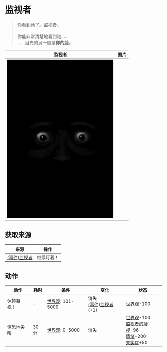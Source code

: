 # 监视者  
> 你看到祂了。监视者。<br><br>你能非常清楚地看到祂……<br>……目光的另一侧是<b>你的脸</b>。  
  
  监视者  |   图片   
 ----  |  ----:   
   |  ![](Sprite/Watcher3.png)   
  
## 获取来源  
来源  |  操作  
----  |  ----  
[(事件)监视者](Event_WatchedExperience1d.md)  |  继续盯着！  
## 动作  
动作  |  耗时  |  条件  |  变化  |  状态  
----  |  ----  |  ----  |  ----  |  ----  
保持凝视！<br>  |  -  |  [世界观](Structure.md): 101-5000  |  消失<br>[(事件)监视者](Event_WatchedExperience1f.md)(+1)<br>  |  [世界观](Structure.md)-100  
惊恐地尖叫<br>  |  30分  |  [世界观](Structure.md): 0-5000  |  消失  |  [世界观](Structure.md)-100<br>[监视者的凝视](WatchersGlare.md)-96<br>[情绪](Morale.md)-200<br>[失实症](Derealization.md)+50  
